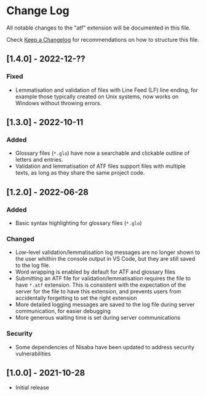 # Change Log

All notable changes to the "atf" extension will be documented in this file.

Check [Keep a Changelog](http://keepachangelog.com/) for recommendations on how to structure this file.

## [1.4.0] - 2022-12-??

### Fixed

- Lemmatisation and validation of files with Line Feed (LF) line ending, for example those typically created on Unix systems, now works on Windows without throwing errors.

## [1.3.0] - 2022-10-11

### Added

- Glossary files (`*.glo`) have now a searchable and clickable outline of letters and entries.
- Validation and lemmatisation of ATF files support files with multiple texts, as long as they share the same project code.

## [1.2.0] - 2022-06-28

### Added

- Basic syntax highlighting for glossary files (`*.glo`)

### Changed

- Low-level validation/lemmatisation log messages are no longer shown to the user whithin the console output in VS Code, but they are still saved to the log file.
- Word wrapping is enabled by default for ATF and glossary files
- Submitting an ATF file for validation/lemmatisation requires the file to have `*.atf` extension. This is consistent with the expectation of the server for the file to have this extension, and prevents users from accidentally forgetting to set the right extension
- More detailed logging messages are saved to the log file during server communication, for easier debugging
- More generous waiting time is set during server communications

### Security

- Some dependencies of Nisaba have been updated to address security vulnerabilities

## [1.0.0] - 2021-10-28

- Initial release
